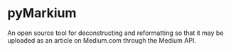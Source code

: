 # pyMarkium
An open source tool for deconstructing and reformatting so that it may be uploaded as an article on Medium.com through the Medium API.
